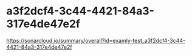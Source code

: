 # a3f2dcf4-3c44-4421-84a3-317e4de47e2f
https://sonarcloud.io/summary/overall?id=examly-test_a3f2dcf4-3c44-4421-84a3-317e4de47e2f
